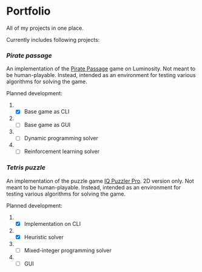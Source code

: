 # Portfolio

All of my projects in one place.

Currently includes following projects:

### _Pirate passage_
An implementation of the [Pirate Passage](https://www.lumosity.com/app/v4/games/pirate-passage) game on Luminosity.
Not meant to be human-playable. Instead, intended as an environment for testing various algorithms for solving the game.

Planned development:
1. - [X] Base game as CLI
2. - [ ] Base game as GUI
3. - [ ] Dynamic programming solver
4. - [ ] Reinforcement learning solver

### _Tetris puzzle_
An implementation of the puzzle game [IQ Puzzler Pro](https://www.smartgames.eu/uk/one-player-games/iq-puzzler-pro). 2D version only.
Not meant to be human-playable. Instead, intended as an environment for testing various algorithms for solving the game.

Planned development:
1. - [X] Implementation on CLI
2. - [X] Heuristic solver
3. - [ ] Mixed-integer programming solver
4. - [ ] GUI
